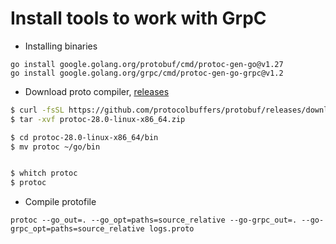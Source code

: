# Install tools to work with GrpC

- Installing binaries

```
go install google.golang.org/protobuf/cmd/protoc-gen-go@v1.27
go install google.golang.org/grpc/cmd/protoc-gen-go-grpc@v1.2
```

- Download proto compiler, [releases](https://github.com/protocolbuffers/protobuf/releases)

```sh
$ curl -fsSL https://github.com/protocolbuffers/protobuf/releases/download/v28.0/protoc-28.0-linux-x86_64.zip -o protoc-28.0-linux-x86_64.zip
$ tar -xvf protoc-28.0-linux-x86_64.zip

$ cd protoc-28.0-linux-x86_64/bin
$ mv protoc ~/go/bin


$ whitch protoc
$ protoc
```

- Compile protofile

```
protoc --go_out=. --go_opt=paths=source_relative --go-grpc_out=. --go-grpc_opt=paths=source_relative logs.proto
```
